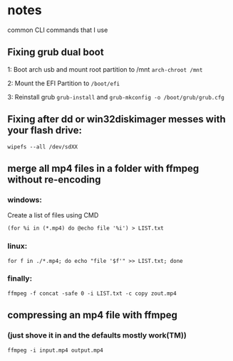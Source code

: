 # notes
common CLI commands that I use
  
## Fixing grub dual boot
1: Boot arch usb and mount root partition to /mnt `arch-chroot /mnt`

2: Mount the EFI Partition to `/boot/efi`

3: Reinstall grub `grub-install` and `grub-mkconfig -o /boot/grub/grub.cfg`

## Fixing after dd or win32diskimager messes with your flash drive:

```
wipefs --all /dev/sdXX
```

## merge all mp4 files in a folder with ffmpeg without re-encoding
### windows:
Create a list of files using CMD
```
(for %i in (*.mp4) do @echo file '%i') > LIST.txt
```	
### linux:
```
for f in ./*.mp4; do echo "file '$f'" >> LIST.txt; done
```
### finally:
```
ffmpeg -f concat -safe 0 -i LIST.txt -c copy zout.mp4
```

## compressing an mp4 file with ffmpeg
### (just shove it in and the defaults mostly work(TM))
```
ffmpeg -i input.mp4 output.mp4
```

